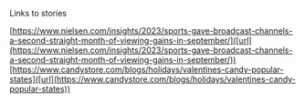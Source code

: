 Links to stories

[https://www.nielsen.com/insights/2023/sports-gave-broadcast-channels-a-second-straight-month-of-viewing-gains-in-september/]([url](https://www.nielsen.com/insights/2023/sports-gave-broadcast-channels-a-second-straight-month-of-viewing-gains-in-september/))
[https://www.candystore.com/blogs/holidays/valentines-candy-popular-states]([url](https://www.candystore.com/blogs/holidays/valentines-candy-popular-states))
